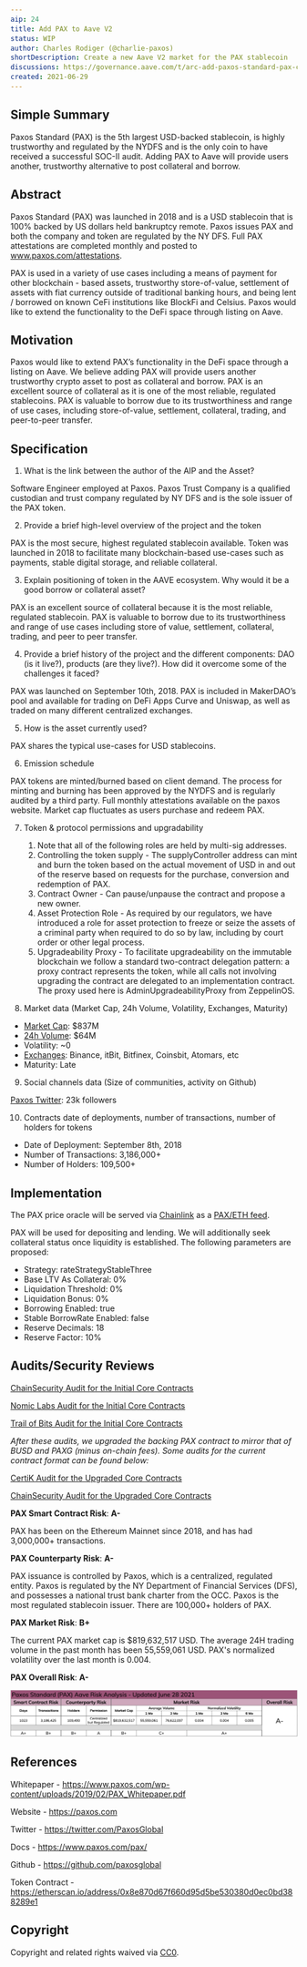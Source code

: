 ```yaml
---
aip: 24
title: Add PAX to Aave V2
status: WIP
author: Charles Rodiger (@charlie-paxos)
shortDescription: Create a new Aave V2 market for the PAX stablecoin
discussions: https://governance.aave.com/t/arc-add-paxos-standard-pax-collateral-borrow-support/3739
created: 2021-06-29
---
```


## Simple Summary

Paxos Standard (PAX) is the 5th largest USD-backed stablecoin, is highly trustworthy and regulated by the NYDFS and is the only coin to have received a successful SOC-II audit. Adding PAX to Aave will provide users another, trustworthy alternative to post collateral and borrow.

## Abstract

Paxos Standard (PAX) was launched in 2018 and is a USD stablecoin that is 100% backed by US dollars held bankruptcy remote. Paxos issues PAX and both the company and token are regulated by the NY DFS. Full PAX attestations are completed monthly and posted to www.paxos.com/attestations.

PAX is used in a variety of use cases including a means of payment for other blockchain - based assets, trustworthy store-of-value, settlement of assets with fiat currency outside of traditional banking hours, and being lent / borrowed on known CeFi institutions like BlockFi and Celsius. Paxos would like to extend the functionality to the DeFi space through listing on Aave.

## Motivation

Paxos would like to extend PAX’s functionality in the DeFi space through a listing on Aave. We believe adding PAX will provide users another trustworthy crypto asset to post as collateral and borrow. PAX is an excellent source of collateral as it is one of the most reliable, regulated stablecoins. PAX is valuable to borrow due to its trustworthiness and range of use cases, including store-of-value, settlement, collateral, trading, and peer-to-peer transfer.

## Specification

1. What is the link between the author of the AIP and the Asset?

Software Engineer employed at Paxos. Paxos Trust Company is a qualified custodian and trust company regulated by NY DFS and is the sole issuer of the PAX token.

2. Provide a brief high-level overview of the project and the token

PAX is the most secure, highest regulated stablecoin available. Token was launched in 2018 to facilitate many blockchain-based use-cases such as payments, stable digital storage, and reliable collateral.

3. Explain positioning of token in the AAVE ecosystem. Why would it be a good borrow or collateral asset?

PAX is an excellent source of collateral because it is the most reliable, regulated stablecoin. PAX is valuable to borrow due to its trustworthiness and range of use cases including store of value, settlement, collateral, trading, and peer to peer transfer.

4. Provide a brief history of the project and the different components: DAO (is it live?), products (are they live?). How did it overcome some of the challenges it faced?

PAX was launched on September 10th, 2018. PAX is included in MakerDAO’s pool and available for trading on DeFi Apps Curve and Uniswap, as well as traded on many different centralized exchanges.

5. How is the asset currently used?

PAX shares the typical use-cases for USD stablecoins.

6. Emission schedule

    
PAX tokens are minted/burned based on client demand. The process for minting and burning has been approved by the NYDFS and is regularly audited by a third party. Full monthly attestations available on the paxos website. Market cap fluctuates as users purchase and redeem PAX.

7. Token & protocol permissions and upgradability
    1. Note that all of the following roles are held by multi-sig addresses.
    2. Controlling the token supply - The supplyController address can mint and burn the token based on the actual movement of USD in and out of the reserve based on requests for the purchase, conversion and redemption of PAX.
    3. Contract Owner - Can pause/unpause the contract and propose a new owner.
    4. Asset Protection Role - As required by our regulators, we have introduced a role for asset protection to freeze or seize the assets of a criminal party when required to do so by law, including by court order or other legal process.
    5. Upgradeability Proxy - To facilitate upgradeability on the immutable blockchain we follow a standard two-contract delegation pattern: a proxy contract represents the token, while all calls not involving upgrading the contract are delegated to an implementation contract. The proxy used here is AdminUpgradeabilityProxy from ZeppelinOS.
    

8. Market data (Market Cap, 24h Volume, Volatility, Exchanges, Maturity)

* [Market Cap](https://etherscan.io/token/0x8e870d67f660d95d5be530380d0ec0bd388289e1): $837M
* [24h Volume](https://www.coingecko.com/en/coins/paxos-standard): $64M
* Volatility: ~0
* [Exchanges](https://www.coingecko.com/en/coins/paxos-standard#markets): Binance, itBit, Bitfinex, Coinsbit, Atomars, etc
* Maturity: Late

9. Social channels data (Size of communities, activity on Github)
   
[Paxos Twitter](https://twitter.com/PaxosGlobal): 23k followers

10. Contracts date of deployments, number of transactions, number of holders for tokens

* Date of Deployment: September 8th, 2018
* Number of Transactions: 3,186,000+ 
* Number of Holders: 109,500+

## Implementation

The PAX price oracle will be served via [Chainlink](http://chain.link) as a [PAX/ETH feed](https://data.chain.link/ethereum/mainnet/crypto-eth/pax-eth). 

PAX will be used for depositing and lending. We will additionally seek collateral status once liquidity is established. The following parameters are proposed:

- Strategy: rateStrategyStableThree
- Base LTV As Collateral: 0%
- Liquidation Threshold: 0%
- Liquidation Bonus: 0%
- Borrowing Enabled: true
- Stable BorrowRate Enabled: false
- Reserve Decimals: 18
- Reserve Factor: 10%

## Audits/Security Reviews

[ChainSecurity Audit for the Initial Core Contracts](https://github.com/paxosglobal/pax-contracts/blob/master/audit-reports/ChainSecurity_Audit_Report.pdf)

[Nomic Labs Audit for the Initial Core Contracts](https://github.com/paxosglobal/pax-contracts/blob/master/audit-reports/Nomic_Labs_Audit_Report.pdf)

[Trail of Bits Audit for the Initial Core Contracts](https://github.com/paxosglobal/pax-contracts/blob/master/audit-reports/Trail_of_Bits_Audit_Report.pdf)

*After these audits, we upgraded the backing PAX contract to mirror that of BUSD and PAXG (minus on-chain fees). Some audits for the current contract format can be found below:*

[CertiK Audit for the Upgraded Core Contracts](https://github.com/paxosglobal/paxos-gold-contract/blob/master/audit-reports/paxg-audits/CertiK_Verification_Report_for_Paxos.pdf)

[ChainSecurity Audit for the Upgraded Core Contracts](https://github.com/paxosglobal/paxos-gold-contract/blob/master/audit-reports/paxg-audits/ChainSecurity_PAXOS-GOLD.pdf)

**PAX Smart Contract Risk**: **A-**

PAX has been on the Ethereum Mainnet since 2018, and has had 3,000,000+ transactions.

**PAX Counterparty Risk**: **A-**

PAX issuance is controlled by Paxos, which is a centralized, regulated entity. Paxos is regulated by the NY Department of Financial Services (DFS), and possesses a national trust bank charter from the OCC. Paxos is the most regulated stablecoin issuer.
There are 100,000+ holders of PAX.

**PAX Market Risk**: **B+**

The current PAX market cap is $819,632,517 USD. The average 24H trading volume in the past month has been 55,559,061 USD. PAX's normalized volatility over the last month is 0.004.

**PAX Overall Risk**: **A-**

![PAX Risk Analysis](../assets/AIP-23/aip23-img.png?raw=true "PAX Risk Analysis")

## References

Whitepaper - https://www.paxos.com/wp-content/uploads/2019/02/PAX_Whitepaper.pdf

Website - https://paxos.com

Twitter - https://twitter.com/PaxosGlobal

Docs - https://www.paxos.com/pax/

Github - https://github.com/paxosglobal

Token Contract - https://etherscan.io/address/0x8e870d67f660d95d5be530380d0ec0bd388289e1

## Copyright

Copyright and related rights waived via [CC0](https://creativecommons.org/publicdomain/zero/1.0/).
